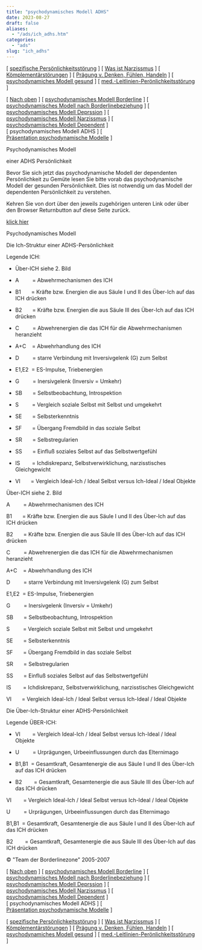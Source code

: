 ```yaml
---
title: "psychodynamisches Modell ADHS"
date: 2023-08-27
draft: false
aliases:
  - "/ads/ich_adhs.htm"
categories:
  - "ads"
slug: "ich_adhs"
---
```


[ [spezifische Persönlichkeitsstörung](../persstoerung/spezifische_f60/spezifische_f60.html) ] [ [Was ist Narzissmus](../narz/narz1.html) ] [ [Kömplementärstörungen](../kompstoerung/komplimentaerstoerungen.htm) ] [ [Prägung v. Denken, Fühlen, Handeln](../vergang_gegenw_zukunf/die_vergangenheit_bestimmt_die_g.htm) ] [ [psychodynamiches Modell gesund](psychodynamisches_modell-normal.htm) ] [ [med.-Leitlinien-Perönlichkeitsstörung](../persstoerung/med-leitlinien-ps.pdf) ]

[ [Nach oben](psychodynamisches_modell-normal.htm) ] [ [psychodynamisches Modell Borderline](psychodynamisches_modell-borderline.htm) ] [ [psychodynamisches Modell nach Borderlinebeziehung](ich_nach_trennung.htm) ] [ [psychodynamisches Modell Deprssion](ich_depression.htm) ] [ [psychodynamisches Modell Narzissmus](psychodynamisches_modell-narzissmus.htm) ] [ [psychodynamisches Modell Dependent](psychodynamisches_modell-dependent.htm) ] [ psychodynamisches Modell ADHS ] [ [Präsentation psychodynamische Modelle](../persstoerung/psychodynamische_modelle_04.pps) ]

Psychodynamisches
Modell

einer ADHS
Persönlichkeit

Bevor Sie
sich jetzt das psychodynamische Modell der dependenten Persönlichkeit zu
Gemüte lesen Sie bitte vorab das psychodynamische Modell der gesunden
Persönlichkeit. Dies ist notwendig um das Modell der dependenten
Persönlichkeit zu verstehen.

Kehren
Sie von dort über den jeweils zugehörigen unteren Link oder über den Browser
Returnbutton auf diese Seite zurück.

[klick
hier](https://blz.borderliner.ch/ich/psychodynamisches_modell-normal.htm)

Psychodynamisches Modell

Die Ich-Struktur einer ADHS-Persönlichkeit

[](https://blz.borderliner.ch)

Legende ICH:

- Über-ICH siehe 2. Bild

- A         =
    Abwehrmechanismen des ICH

- B1       = Kräfte bzw.
    Energien die aus Säule I und II des Über-Ich auf das ICH drücken

- B2       = Kräfte bzw.
    Energien die aus Säule III des Über-Ich auf das ICH drücken

- C         =
    Abwehrenergien die das ICH für die Abwehrmechanismen heranzieht

- A+C    = Abwehrhandlung des ICH

- D         = starre
    Verbindung mit Inversivgelenk (G) zum Selbst

- E1,E2  = ES-Impulse, Triebenergien

- G         =
    Inersivgelenk (Inversiv = Umkehr)

- SB       = Selbstbeobachtung,
    Introspektion

- S         =
    Vergleich soziale Selbst mit Selbst und umgekehrt

- SE       = Selbsterkenntnis

- SF       = Übergang Fremdbild
    in das soziale Selbst

- SR       = Selbstregularien

- SS       = Einfluß soziales
    Selbst auf das Selbstwertgefühl

- IS        = Ichdiskrepanz,
    Selbstverwirklichung, narzisstisches Gleichgewicht

- VI       = Vergleich Ideal-Ich
    / Ideal Selbst versus Ich-Ideal / Ideal Objekte

Über-ICH siehe 2. Bild

A         =
    Abwehrmechanismen des ICH

B1       = Kräfte bzw.
    Energien die aus Säule I und II des Über-Ich auf das ICH drücken

B2       = Kräfte bzw.
    Energien die aus Säule III des Über-Ich auf das ICH drücken

C         =
    Abwehrenergien die das ICH für die Abwehrmechanismen heranzieht

A+C    = Abwehrhandlung des ICH

D         = starre
    Verbindung mit Inversivgelenk (G) zum Selbst

E1,E2  = ES-Impulse, Triebenergien

G         =
    Inersivgelenk (Inversiv = Umkehr)

SB       = Selbstbeobachtung,
    Introspektion

S         =
    Vergleich soziale Selbst mit Selbst und umgekehrt

SE       = Selbsterkenntnis

SF       = Übergang Fremdbild
    in das soziale Selbst

SR       = Selbstregularien

SS       = Einfluß soziales
    Selbst auf das Selbstwertgefühl

IS        = Ichdiskrepanz,
    Selbstverwirklichung, narzisstisches Gleichgewicht

VI       = Vergleich Ideal-Ich
    / Ideal Selbst versus Ich-Ideal / Ideal Objekte

Die Über-Ich-Struktur einer
ADHS-Persönlichkeit

[](https://blz.borderliner.ch)

Legende ÜBER-ICH:

- VI        = Vergleich
    Ideal-Ich / Ideal Selbst versus Ich-Ideal / Ideal Objekte

- U         =
    Urprägungen, Urbeeinflussungen durch das Elternimago

- B1,B1  = Gesamtkraft, Gesamtenergie die aus Säule I
    und II des Über-Ich auf das ICH drücken

- B2        = Gesamtkraft,
    Gesamtenergie die aus Säule III des Über-Ich auf das ICH drücken

VI        = Vergleich
    Ideal-Ich / Ideal Selbst versus Ich-Ideal / Ideal Objekte

U         =
    Urprägungen, Urbeeinflussungen durch das Elternimago

B1,B1  = Gesamtkraft, Gesamtenergie die aus Säule I
    und II des Über-Ich auf das ICH drücken

B2        = Gesamtkraft,
    Gesamtenergie die aus Säule III des Über-Ich auf das ICH drücken

© "Team der Borderlinezone"
2005-2007

[ [Nach oben](psychodynamisches_modell-normal.htm) ] [ [psychodynamisches Modell Borderline](psychodynamisches_modell-borderline.htm) ] [ [psychodynamisches Modell nach Borderlinebeziehung](ich_nach_trennung.htm) ] [ [psychodynamisches Modell Deprssion](ich_depression.htm) ] [ [psychodynamisches Modell Narzissmus](psychodynamisches_modell-narzissmus.htm) ] [ [psychodynamisches Modell Dependent](psychodynamisches_modell-dependent.htm) ] [ psychodynamisches Modell ADHS ] [ [Präsentation psychodynamische Modelle](../persstoerung/psychodynamische_modelle_04.pps) ]

[ [spezifische Persönlichkeitsstörung](../persstoerung/spezifische_f60/spezifische_f60.html) ] [ [Was ist Narzissmus](../narz/narz1.html) ] [ [Kömplementärstörungen](../kompstoerung/komplimentaerstoerungen.htm) ] [ [Prägung v. Denken, Fühlen, Handeln](../vergang_gegenw_zukunf/die_vergangenheit_bestimmt_die_g.htm) ] [ [psychodynamiches Modell gesund](psychodynamisches_modell-normal.htm) ] [ [med.-Leitlinien-Perönlichkeitsstörung](../persstoerung/med-leitlinien-ps.pdf) ]